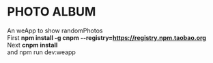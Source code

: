 # PHOTO ALBUM

An weApp to show randomPhotos
<br/>
First <strong>npm install -g cnpm --registry=https://registry.npm.taobao.org </strong><br/>
Next <strong>cnpm install</strong><br/>
and npm run dev:weapp
